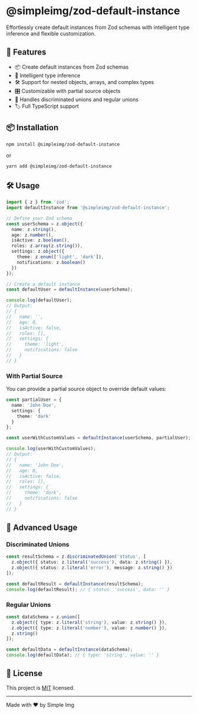 # @simpleimg/zod-default-instance

Effortlessly create default instances from Zod schemas with intelligent type inference and flexible customization.

## 🚀 Features

- 📦 Create default instances from Zod schemas
- 🧠 Intelligent type inference
- 🛠 Support for nested objects, arrays, and complex types
- 🎛 Customizable with partial source objects
- 🔄 Handles discriminated unions and regular unions
- 🏷 Full TypeScript support

## 📦 Installation

```bash
npm install @simpleimg/zod-default-instance
```

or

```bash
yarn add @simpleimg/zod-default-instance
```

## 🛠 Usage

```typescript
import { z } from 'zod';
import defaultInstance from '@simpleimg/zod-default-instance';

// Define your Zod schema
const userSchema = z.object({
  name: z.string(),
  age: z.number(),
  isActive: z.boolean(),
  roles: z.array(z.string()),
  settings: z.object({
    theme: z.enum(['light', 'dark']),
    notifications: z.boolean()
  })
});

// Create a default instance
const defaultUser = defaultInstance(userSchema);

console.log(defaultUser);
// Output:
// {
//   name: '',
//   age: 0,
//   isActive: false,
//   roles: [],
//   settings: {
//     theme: 'light',
//     notifications: false
//   }
// }
```

### With Partial Source

You can provide a partial source object to override default values:

```typescript
const partialUser = {
  name: 'John Doe',
  settings: {
    theme: 'dark'
  }
};

const userWithCustomValues = defaultInstance(userSchema, partialUser);

console.log(userWithCustomValues);
// Output:
// {
//   name: 'John Doe',
//   age: 0,
//   isActive: false,
//   roles: [],
//   settings: {
//     theme: 'dark',
//     notifications: false
//   }
// }
```

## 🧩 Advanced Usage

### Discriminated Unions

```typescript
const resultSchema = z.discriminatedUnion('status', [
  z.object({ status: z.literal('success'), data: z.string() }),
  z.object({ status: z.literal('error'), message: z.string() })
]);

const defaultResult = defaultInstance(resultSchema);
console.log(defaultResult); // { status: 'success', data: '' }
```

### Regular Unions

```typescript
const dataSchema = z.union([
  z.object({ type: z.literal('string'), value: z.string() }),
  z.object({ type: z.literal('number'), value: z.number() }),
  z.string()
]);

const defaultData = defaultInstance(dataSchema);
console.log(defaultData); // { type: 'string', value: '' }
```

## 📄 License

This project is [MIT](https://opensource.org/licenses/MIT) licensed.

---

Made with ❤️ by Simple Img